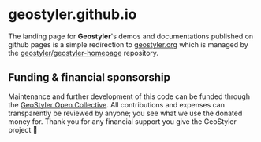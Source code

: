 # geostyler.github.io

The landing page for **Geostyler**'s demos and documentations published on github pages is a simple redirection to [geostyler.org](https://geostyler.org/) which is managed by the [geostyler/geostyler-homepage](https://github.com/geostyler/geostyler-homepage) repository.

## <a id="funding"></a>Funding & financial sponsorship

Maintenance and further development of this code can be funded through the
[GeoStyler Open Collective](https://opencollective.com/geostyler). All contributions and
expenses can transparently be reviewed by anyone; you see what we use the donated money for.
Thank you for any financial support you give the GeoStyler project 💞

